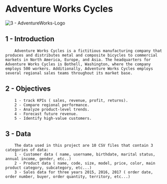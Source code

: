 # Adventure Works Cycles   
![3 - AdventureWorks-Logo](https://github.com/msamhoud/Adventure-Works-/assets/78819528/6dd92ffd-b57a-4d65-9bab-c52d5108ecfd)
## 1 - Introduction
        Adventure Works Cycles is a fictitious manufacturing company that produces and distributes metal and composite bicycles to commercial markets in North America, Europe, and Asia. The headquarters for Adventure Works Cycles is Bothell, Washington, where the company employs 500 workers. Additionally, Adventure Works Cycles employs several regional sales teams throughout its market base.

## 2 - Objectives
        1 - track KPIs ( sales, revenue, profit, returns).
        2 - Compare regional performance.
        3 - Analyze product-level trends.
        4 - Forecast future revenue.
        5 - Identify high-value customers.

## 3 - Data
        The data used in this project are 10 CSV files that contain 3 categories of data: 
        1 - Customer data ( name, username, birthdate, marital status, annual income, gender, etc..)
        2 - Product data ( name, code, size, model, price, color, main product category, subcategory, etc...)
        3 - Sales data for three years 2015, 2016, 2017 ( order date, order number, buyer, order quantity, territory, etc...)


